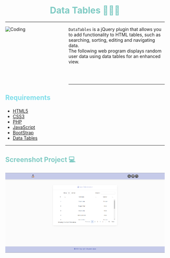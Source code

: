 # <h1 align="center" style="color: #80cbc4;"> Data Tables 👨🏻‍💻 </h1> <hr>  

<img align="left" alt="Coding" width="200" height="200" src="https://cdn-icons-gif.flaticon.com/15713/15713110.gif">

` DataTables ` is a jQuery plugin that allows you to add functionality to HTML tables, such as searching, sorting, editing and navigating data. <br>
The following web program displays random user data using data tables for an enhanced view.

<br> <br> 
<hr>  

## <p align="left" style="color: #80deea;"> Requirements </p>

- [HTML5](https://developer.mozilla.org/es/docs/Web/HTML) 
- [CSS3](https://developer.mozilla.org/es/docs/Web/CSS)
- [PHP](https://www.php.net/manual/es/intro-whatis.php)
- [JavaScript](https://developer.mozilla.org/es/docs/Web/JavaScript)
- [BootStrap](https://mdbootstrap.com/)
- [Data Tables](https://datatables.net/)


<hr>  

## <p align="left" style="color: #80cbc4;"> Screenshot Project 💻 </p>

<!-- 🔶 [Project Website]() -->

![Screenshot](assets/img/Screenshot.png)